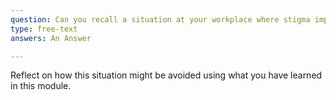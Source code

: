 ```yaml
---
question: Can you recall a situation at your workplace where stigma impacted a client’s access to care?
type: free-text
answers: An Answer

---
```

<!--- This is where question-level feedback goes -->
Reflect on how this situation might be avoided using what you have learned in this module.

